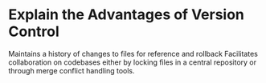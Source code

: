 # Explain the Advantages of Version Control

Maintains a history of changes to files for reference and rollback
Facilitates collaboration on codebases either by locking files in a central repository or through merge conflict handling tools.
